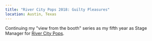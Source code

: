 ```yaml
---
title: "River City Pops 2018: Guilty Pleasures"
location: Austin, Texas
---
```

Continuing my "view from the booth" series as my fifth year as Stage Manager
for [River City Pops](http://www.rivercitypops.org).

